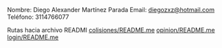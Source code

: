 Nombre: Diego Alexander Martínez Parada
Email: diegozxz@hotmail.com
Teléfono: 3114766077

Rutas hacia archivo READMI
[colisiones/README.me](https://github.com/DiegoJDM/ing-rrhh-tech-level-3/blob/master/colisiones/README.md)
[opinion/README.me](https://github.com/DiegoJDM/ing-rrhh-tech-level-3/blob/master/login/README.md)
[login/README.me](https://github.com/DiegoJDM/ing-rrhh-tech-level-3/blob/master/opinion/README.md)
